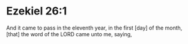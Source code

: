 # Ezekiel 26:1

And it came to pass in the eleventh year, in the first [day] of the month, [that] the word of the LORD came unto me, saying,